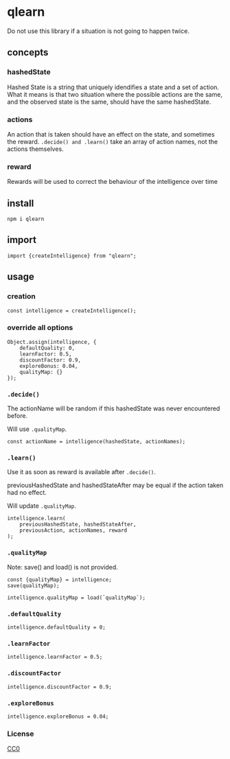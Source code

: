 # qlearn

Do not use this library if a situation is not going to happen twice.

## concepts

### hashedState

Hashed State is a string that uniquely idendifies a state and a set of action. What it means is that two situation where the possible actions are the same, and the observed state is the same, should have the same hashedState.

### actions

An action that is taken should have an effect on the state, and sometimes the reward. `.decide() and .learn()` take an array of action names, not the actions themselves.

### reward

Rewards will be used to correct the behaviour of the intelligence over time


## install

```
npm i qlearn
```

## import

```
import {createIntelligence} from "qlearn";
```

## usage

### creation

```
const intelligence = createIntelligence();
```

### override all options

```
Object.assign(intelligence, {
    defaultQuality: 0,
    learnFactor: 0.5,
    discountFactor: 0.9,
    exploreBonus: 0.04,
    qualityMap: {}
});
```

### `.decide()`

The actionName will be random if this hashedState was never encountered before.

Will use `.qualityMap`.

```
const actionName = intelligence(hashedState, actionNames);
```

### `.learn()`

Use it as soon as reward is available after `.decide()`.

previousHashedState and hashedStateAfter may be equal if the action taken had no effect.

Will update `.qualityMap`.

```
intelligence.learn(
    previousHashedState, hashedStateAfter,
    previousAction, actionNames, reward
);
```

### `.qualityMap`

Note: save() and load() is not provided.

```
const {qualityMap} = intelligence;
save(qualityMap);
```

```
intelligence.qualityMap = load(`qualityMap`);
```

### `.defaultQuality`

```
intelligence.defaultQuality = 0;
```

### `.learnFactor`

```
intelligence.learnFactor = 0.5;
```

### `.discountFactor`

```
intelligence.discountFactor = 0.9;
```

### `.exploreBonus`

```
intelligence.exploreBonus = 0.04;
```


### License

[CC0](./license.txt)